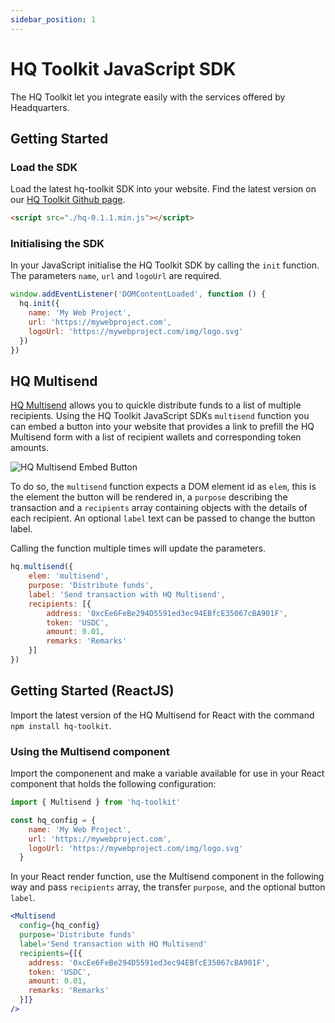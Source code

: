 ```yaml
---
sidebar_position: 1
---
```


# HQ Toolkit JavaScript SDK

The HQ Toolkit let you integrate easily with the services offered by Headquarters.

## Getting Started

### Load the SDK

Load the latest hq-toolkit SDK into your website. Find the latest version on our [HQ Toolkit Github page](https://github.com/flowstation/hq-toolkit).

```html
<script src="./hq-0.1.1.min.js"></script>
```

### Initialising the SDK

In your JavaScript initialise the HQ Toolkit SDK by calling the `init` function. The parameters `name`, `url` and `logoUrl` are required.

```js
window.addEventListener('DOMContentLoaded', function () {
  hq.init({
    name: 'My Web Project',
    url: 'https://mywebproject.com',
    logoUrl: 'https://mywebproject.com/img/logo.svg'
  })
})
```

## HQ Multisend

[HQ Multisend](https://app.hq.xyz/multisend) allows you to quickle distribute funds to a list of multiple recipients. Using the HQ Toolkit JavaScript SDKs `multisend` function you can embed a button into your website that provides a link to prefill the HQ Multisend form with a list of recipient wallets and corresponding token amounts.

![HQ Multisend Embed Button](/img/hq-multisend-button.png)

To do so, the `multisend` function expects a DOM element id as `elem`, this is the element the button will be rendered in, a `purpose` describing the transaction and a `recipients` array containing objects with the details of each recipient. An optional `label` text can be passed to change the button label.

Calling the function multiple times will update the parameters.

```js
hq.multisend({
    elem: 'multisend',
    purpose: 'Distribute funds',
    label: 'Send transaction with HQ Multisend',
    recipients: [{
        address: '0xcEe6FeBe294D5591ed3ec94EBfcE35067cBA901F',
        token: 'USDC',
        amount: 0.01,
        remarks: 'Remarks'
    }]
})
```

## Getting Started (ReactJS)

Import the latest version of the HQ Multisend for React with the command `npm install hq-toolkit`.


### Using the Multisend component

Import the componenent and make a variable available for use in your React component that holds the following configuration:

```js
import { Multisend } from 'hq-toolkit'

const hq_config = {
    name: 'My Web Project',
    url: 'https://mywebproject.com',
    logoUrl: 'https://mywebproject.com/img/logo.svg'
  }
```

In your React render function, use the Multisend component in the following way and pass `recipients` array, the transfer `purpose`, and the optional button `label`.

```jsx
<Multisend
  config={hq_config}
  purpose='Distribute funds'
  label='Send transaction with HQ Multisend'
  recipients={[{
    address: '0xcEe6FeBe294D5591ed3ec94EBfcE35067cBA901F',
    token: 'USDC',
    amount: 0.01,
    remarks: 'Remarks'
  }]}
/>
```
